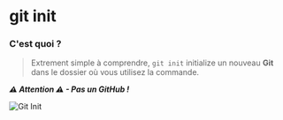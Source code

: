 # git init

### C'est quoi ?

> Extrement simple à comprendre, `git init` initialize un nouveau **Git** dans le dossier où vous utilisez la commande.

**_⚠ Attention ⚠ - Pas un GitHub !_**

![Git Init](https://i.imgur.com/bQm6WUi.png)
